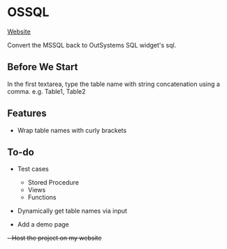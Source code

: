 # OSSQL

[Website](https://caseyho.dev/OSSQL/)

Convert the MSSQL back to OutSystems SQL widget's sql.

## Before We Start

In the first textarea, type the table name with string concatenation using a comma. e.g. Table1, Table2

## Features

- Wrap table names with curly brackets

## To-do

- Test cases
  - Stored Procedure
  - Views
  - Functions
- Dynamically get table names via input

- Add a demo page
  
~~- Host the project on my website~~
